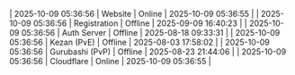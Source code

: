 | 2025-10-09 05:36:56 | Website | Online | 2025-10-09 05:36:55 |
| 2025-10-09 05:36:56 | Registration | Offline | 2025-09-09 16:40:23 |
| 2025-10-09 05:36:56 | Auth Server | Offline | 2025-08-18 09:33:31 |
| 2025-10-09 05:36:56 | Kezan (PvE) | Offline | 2025-08-03 17:58:02 |
| 2025-10-09 05:36:56 | Gurubashi (PvP) | Offline | 2025-08-23 21:44:06 |
| 2025-10-09 05:36:56 | Cloudflare | Online | 2025-10-09 05:36:55 |
